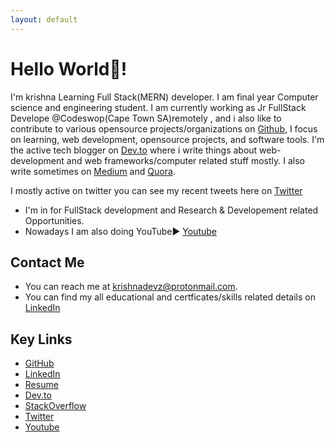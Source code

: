 ```yaml
---
layout: default
---
```


# Hello World👋!

I'm krishna Learning Full Stack(MERN) developer.
I am final year Computer science and engineering student.
I am currently working as Jr FullStack Develope @Codeswop(Cape Town SA)remotely , and i also like to contribute to various opensource projects/organizations on [Github](https://github.com/krishnadevz), I focus on learning, web development, opensource projects, and software tools.
I'm the active tech blogger on [Dev.to](https://dev.to/krishnakakade) where i write things about web-development and web frameworks/computer related stuff mostly. 
I also write sometimes on  [Medium](https://krishnakakade.medium.com/) and [Quora](https://www.quora.com/profile/Krishna-Kakade-2).

I mostly active on twitter you can see my recent tweets here on [Twitter](https://twitter.com/krishnadevz)
* I'm in for FullStack development and Research & Developement related Opportunities. 
* Nowadays I am also doing YouTube▶️ [Youtube](https://www.youtube.com/channel/UCTtvSf6G8KHpeh2i8t48PsQ)
## Contact Me

* You can reach me at [krishnadevz@protonmail.com](mailto:krishnadevz@protonmail.com).
* You can find my all educational and certficates/skills related details on [LinkedIn](https://www.linkedin.com/in/krishnakakade/)


## Key Links

* [GitHub](https://github.com/krishnadevz)
* [LinkedIn](https://www.linkedin.com/in/krishnakakade/)
* [Resume](https://docs.google.com/document/d/1NEGtT10iNRuDqp6hxdC3-yIfSRYtP_Oq0r2_dZRPJd0/edit?usp=sharing)
* [Dev.to](https://dev.to/krishnakakade)
* [StackOverflow](https://stackoverflow.com/users/8926157/krishna-kakade?tab=profile)
* [Twitter](https://twitter.com/krishnadevz)
* [Youtube](https://www.youtube.com/channel/UCTtvSf6G8KHpeh2i8t48PsQ)

<!--## Support Me
* If my work/articles/projects are helping you can support me on [BuyMeMilk](https://www.buymeacoffee.com/eAcXWMB)
-->

